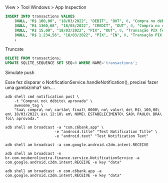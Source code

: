 View > Tool Windows > App Inspection

```sql
INSERT INTO transactions VALUES
    (NULL, "R$ 100,00", "18/03/2022", "DEBIT", "OUT", 0, "Compra no débito aprovada", "Sua compra no cartão final 0000 no valor de R$ 100,00 em 18/03/2022 às 12:18 em NOME ESTABELECIMENTO SAO PAULO BRA foi aprovada.", "com.c6bank.app", "C6"),
    (NULL, "R$ 1360,68", "18/03/2022", "CREDIT", "OUT", 0, "Compra no crédito aprovada", "Sua compra no cartão final 0000 no valor de R$ 1360,68 em 12/10/2021 às 22:18 em NOME ESTABELECIMENTO SAO PAULO BRA foi aprovada.", "com.c6bank.app", "C6"),
    (NULL, "R$ 15,00", "18/03/2022", "PIX", "OUT", 0, "Transação PIX feita com sucesso!", "Sua transação Pix no valor de R$ 15,00 foi concluída com sucesso", "com.c6bank.app", "C6"),
    (NULL, "R$ 1.234,56", "18/03/2022", "PIX", "IN", 0, "Transação PIX recebida!", "Você recebeu um Pix com valor R$ 1.234,56", "com.c6bank.app", "C6")
    ;
```

Truncate
```sql
DELETE FROM transactions;
UPDATE SQLITE_SEQUENCE SET SEQ=0 WHERE NAME='transactions';
```

Simulate push


Esse fez disparar o NotificationService.handleNotification(), precisei fazer uma gambizinha? sim....

```shell
adb shell cmd notification post \
    -t "Compra\ no\ débito\ aprovada" \
    awesome_tag \
    "Sua\ compra\ no\ cartão\ final\ 0000\ no\ valor\ de\ R$\ 100,00\ em\ 18/03/2022\ às\ 12:18\ em\ NOME\ ESTABELECIMENTO\ SAO\ PAULO\ BRA\ foi\ aprovada." 
```

```shell
adb shell am broadcast -a "com.c6bank.app" \
                      -e "android.title" "Test Notification Title" \
                      -e "android.text" "Test Notification Text"
```


`adb shell am broadcast -a com.google.android.c2dm.intent.RECEIVE`      

`adb shell am broadcast -n br.com.neuberoliveira.finance.service.NotificationService -a com.google.android.c2dm.intent.RECEIVE -e key "data"`

`adb shell am broadcast -n com.c6bank.app -a com.google.android.c2dm.intent.RECEIVE -e key "data"`  